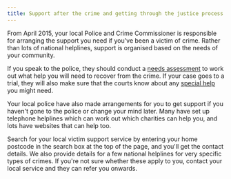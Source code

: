 ```yaml
---
title: Support after the crime and getting through the justice process
---
```


From April 2015, your local Police and Crime Commissioner is responsible for arranging the support you need if you've been a victim of crime. Rather than lots of national helplines, support is organised based on the needs of your community.

If you speak to the police, they should conduct a [needs assessment](/glossary.html#needs-assessment) to work out what help you will need to recover from the crime. If your case goes to a trial, they will also make sure that the courts know about any [special help](/special-measures.html) you might need.

Your local police have also made arrangements for you to get support if you haven't gone to the police or change your mind later. Many have set up telephone helplines which can work out which charities can help you, and lots have websites that can help too.

Search for your local victim support service by entering your home postcode in the search box at the top of the page, and you'll get the contact details. We also provide details for a few national helplines for very specific types of crimes. If you're not sure whether these apply to you, contact your local service and they can refer you onwards.


